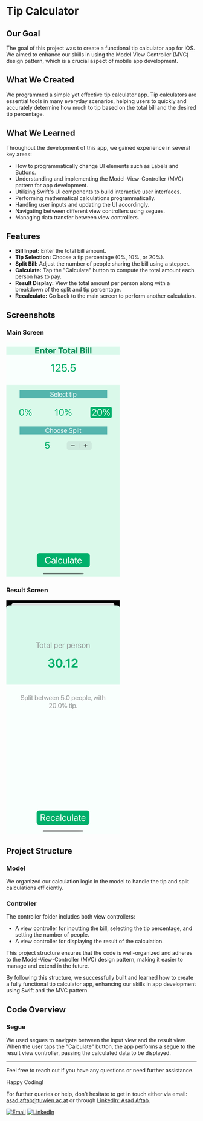 # Tip Calculator

## Our Goal

The goal of this project was to create a functional tip calculator app for iOS. We aimed to enhance our skills in using the Model View Controller (MVC) design pattern, which is a crucial aspect of mobile app development.

## What We Created

We programmed a simple yet effective tip calculator app. Tip calculators are essential tools in many everyday scenarios, helping users to quickly and accurately determine how much to tip based on the total bill and the desired tip percentage.

## What We Learned

Throughout the development of this app, we gained experience in several key areas:
* How to programmatically change UI elements such as Labels and Buttons.
* Understanding and implementing the Model-View-Controller (MVC) pattern for app development.
* Utilizing Swift's UI components to build interactive user interfaces.
* Performing mathematical calculations programmatically.
* Handling user inputs and updating the UI accordingly.
* Navigating between different view controllers using segues.
* Managing data transfer between view controllers.

## Features

- **Bill Input:** Enter the total bill amount.
- **Tip Selection:** Choose a tip percentage (0%, 10%, or 20%).
- **Split Bill:** Adjust the number of people sharing the bill using a stepper.
- **Calculate:** Tap the "Calculate" button to compute the total amount each person has to pay.
- **Result Display:** View the total amount per person along with a breakdown of the split and tip percentage.
- **Recalculate:** Go back to the main screen to perform another calculation.

## Screenshots

### Main Screen
<img src="/Tipsy/mainScreen.png" alt="Main Screen" style="width:300px;">

### Result Screen
<img src="/Tipsy/resultScreen.png" alt="Result Screen" style="width:300px;">

## Project Structure

### Model
We organized our calculation logic in the model to handle the tip and split calculations efficiently.

### Controller
The controller folder includes both view controllers:
- A view controller for inputting the bill, selecting the tip percentage, and setting the number of people.
- A view controller for displaying the result of the calculation.

This project structure ensures that the code is well-organized and adheres to the Model-View-Controller (MVC) design pattern, making it easier to manage and extend in the future.

By following this structure, we successfully built and learned how to create a fully functional tip calculator app, enhancing our skills in app development using Swift and the MVC pattern.

## Code Overview

### Segue
We used segues to navigate between the input view and the result view. When the user taps the "Calculate" button, the app performs a segue to the result view controller, passing the calculated data to be displayed.

---

Feel free to reach out if you have any questions or need further assistance.

Happy Coding!

For further queries or help, don't hesitate to get in touch either via email: [asad.aftab@tuwien.ac.at](mailto:asad.aftab@tuwien.ac.at) or through [LinkedIn: Asad Aftab](https://www.linkedin.com/in/asad-aftab-malak/).

[![Email](https://img.icons8.com/color/48/000000/email.png)](mailto:asad.aftab@tuwien.ac.at)
[![LinkedIn](https://img.icons8.com/color/48/000000/linkedin.png)](https://www.linkedin.com/in/asad-aftab-malak/)
